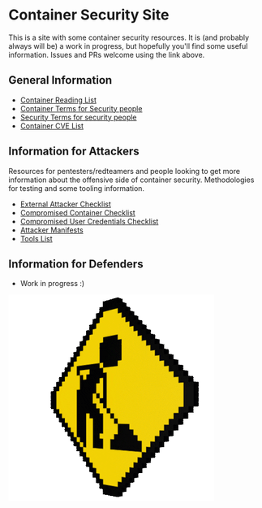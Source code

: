 # Container Security Site

This is a site with some container security resources. It is (and probably always will be) a work in progress, but hopefully you'll find some useful information. Issues and PRs welcome using the link above.

## General Information

- [Container Reading List](general_information/reading_list.md)
- [Container Terms for Security people](jargon_busters/container_terms_for_security_people.md)
- [Security Terms for security people](jargon_busters/security_terms_for_container_people.md)
- [Container CVE List](general_information/container_cve_list.md)

## Information for Attackers

Resources for pentesters/redteamers and people looking to get more information about the offensive side of container security. Methodologies for testing and some tooling information.

- [External Attacker Checklist](attackers/external_attacker_checklist.md)
- [Compromised Container Checklist](attackers/compromised_container_checklist.md)
- [Compromised User Credentials Checklist](attackers/compromised_user_credentials_checklist.md)
- [Attacker Manifests](attackers/attacker_manifests.md)
- [Tools List](attackers/tools_list.md)

## Information for Defenders

- Work in progress :)

![](images/under_construction.gif)


